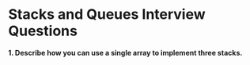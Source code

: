 # Stacks and Queues Interview Questions

**1. Describe how you can use a single array to implement three stacks.**
